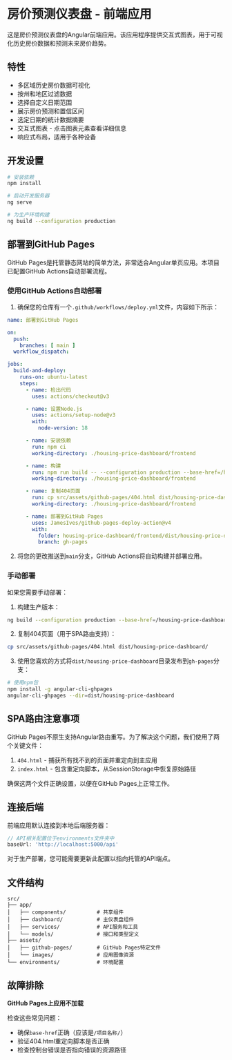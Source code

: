 # 房价预测仪表盘 - 前端应用

这是房价预测仪表盘的Angular前端应用。该应用程序提供交互式图表，用于可视化历史房价数据和预测未来房价趋势。

## 特性

- 多区域历史房价数据可视化
- 按州和地区过滤数据
- 选择自定义日期范围
- 展示房价预测和置信区间
- 选定日期的统计数据摘要
- 交互式图表 - 点击图表元素查看详细信息
- 响应式布局，适用于各种设备

## 开发设置

```bash
# 安装依赖
npm install

# 启动开发服务器
ng serve

# 为生产环境构建
ng build --configuration production
```

## 部署到GitHub Pages

GitHub Pages是托管静态网站的简单方法，非常适合Angular单页应用。本项目已配置GitHub Actions自动部署流程。

### 使用GitHub Actions自动部署

1. 确保您的仓库有一个`.github/workflows/deploy.yml`文件，内容如下所示：

```yaml
name: 部署到GitHub Pages

on:
  push:
    branches: [ main ]
  workflow_dispatch:

jobs:
  build-and-deploy:
    runs-on: ubuntu-latest
    steps:
      - name: 检出代码
        uses: actions/checkout@v3

      - name: 设置Node.js
        uses: actions/setup-node@v3
        with:
          node-version: 18

      - name: 安装依赖
        run: npm ci
        working-directory: ./housing-price-dashboard/frontend

      - name: 构建
        run: npm run build -- --configuration production --base-href=/housing-price-dashboard/
        working-directory: ./housing-price-dashboard/frontend

      - name: 复制404页面
        run: cp src/assets/github-pages/404.html dist/housing-price-dashboard/
        working-directory: ./housing-price-dashboard/frontend

      - name: 部署到GitHub Pages
        uses: JamesIves/github-pages-deploy-action@v4
        with:
          folder: housing-price-dashboard/frontend/dist/housing-price-dashboard
          branch: gh-pages
```

2. 将您的更改推送到`main`分支，GitHub Actions将自动构建并部署应用。

### 手动部署

如果您需要手动部署：

1. 构建生产版本：

```bash
ng build --configuration production --base-href=/housing-price-dashboard/
```

2. 复制404页面（用于SPA路由支持）：

```bash
cp src/assets/github-pages/404.html dist/housing-price-dashboard/
```

3. 使用您喜欢的方式将`dist/housing-price-dashboard`目录发布到`gh-pages`分支：

```bash
# 使用npm包
npm install -g angular-cli-ghpages
angular-cli-ghpages --dir=dist/housing-price-dashboard
```

## SPA路由注意事项

GitHub Pages不原生支持Angular路由重写。为了解决这个问题，我们使用了两个关键文件：

1. `404.html` - 捕获所有找不到的页面并重定向到主应用
2. `index.html` - 包含重定向脚本，从SessionStorage中恢复原始路径

确保这两个文件正确设置，以便在GitHub Pages上正常工作。

## 连接后端

前端应用默认连接到本地后端服务器：

```typescript
// API相关配置位于environments文件夹中
baseUrl: 'http://localhost:5000/api'
```

对于生产部署，您可能需要更新此配置以指向托管的API端点。

## 文件结构

```
src/
├── app/
│   ├── components/          # 共享组件
│   ├── dashboard/           # 主仪表盘组件
│   ├── services/            # API服务和工具
│   └── models/              # 接口和类型定义
├── assets/
│   ├── github-pages/        # GitHub Pages特定文件
│   └── images/              # 应用图像资源
└── environments/            # 环境配置
```

## 故障排除

**GitHub Pages上应用不加载**

检查这些常见问题：
- 确保`base-href`正确（应该是`/项目名称/`）
- 验证404.html重定向脚本是否正确
- 检查控制台错误是否指向错误的资源路径
